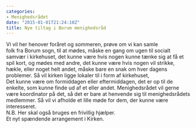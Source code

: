 ```yaml
---
categories:
- Menighedsrådet
date: "2015-01-01T21:24:10Z"
title: Nye tiltag i Borum menighedsråd
---
```


Vi vil her henover foråret og sommeren, prøve om vi kan samle  
folk fra Borum sogn, til at mødes, måske en gang om ugen til socialt samvær i kirkehuset, det kunne være hvis nogen kunne tænke sig at få et spil kort, og mødes med andre, det kunne være hvis nogen vil strikke, hækle, eller noget helt andet, måske bare en snak om hver dagens problemer. Så vil kirken ligge lokaler til i form af kirkehuset,  
Det kunne være om formiddagen eller eftermiddagen, det er op til de enkelte, som kunne finde ud af et eller andet. Menighedsrådet vil gerne være koordinator på det, så det er bare at henvende sig til menighedsrådets medlemmer. Så vil vi afholde et lille møde for dem, der kunne være interesseret.  
N.B. Her skal også bruges en frivillig hjælper.  
Et nyt spændende arrangement i Kirken.